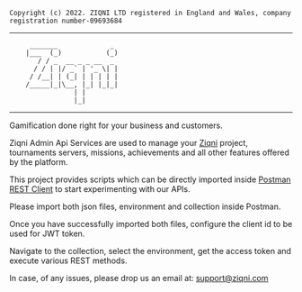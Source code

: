 `Copyright (c) 2022. ZIQNI LTD registered in England and Wales, company registration number-09693684`

--------------------------------------------
         _______             _
        |___  (_)           (_)
           / / _  __ _ _ __  _
          / / | |/ _` | '_ \| |
         / /__| | (_| | | | | |
        /_____|_|\__, |_| |_|_|
                    | |
                    |_|
--------------------------------------------

Gamification done right for your business and customers.

Ziqni Admin Api Services are used to manage your [Ziqni](https://www.ziqni.com) project, tournaments servers, missions, achievements and all other features offered by the platform.

This project provides scripts which can be directly imported inside [Postman REST Client](https://www.postman.com/product/rest-client/) to start experimenting with our APIs.

Please import both json files, environment and collection inside Postman. 

Once you have successfully imported both files, configure the client id to be used for JWT token.

Navigate to the collection, select the environment, get the access token and execute various REST methods.

In case, of any issues, please drop us an email at: support@ziqni.com 